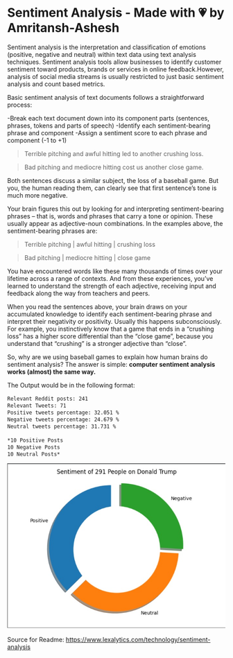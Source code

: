 # Sentiment Analysis - Made with 💗 by Amritansh-Ashesh

Sentiment analysis is the interpretation and classification of emotions (positive, negative and neutral) within text data using text analysis techniques. Sentiment analysis tools allow businesses to identify customer sentiment toward products, brands or services in online feedback.However, analysis of social media streams is usually restricted to just basic sentiment analysis and count based metrics.

Basic sentiment analysis of text documents follows a straightforward process:

-Break each text document down into its component parts (sentences, phrases, tokens and parts of speech)
-Identify each sentiment-bearing phrase and component
-Assign a sentiment score to each phrase and component (-1 to +1)

>Terrible pitching and awful hitting led to another crushing loss.

>Bad pitching and mediocre hitting cost us another close game.

Both sentences discuss a similar subject, the loss of a baseball game. But you, the human reading them, can clearly see that first sentence’s tone is much more negative.

Your brain figures this out by looking for and interpreting sentiment-bearing phrases – that is, words and phrases that carry a tone or opinion. These usually appear as adjective-noun combinations. In the examples above, the sentiment-bearing phrases are:

>Terrible pitching | awful hitting | crushing loss

>Bad pitching | mediocre hitting | close game

You have encountered words like these many thousands of times over your lifetime across a range of contexts. And from these experiences, you’ve learned to understand the strength of each adjective, receiving input and feedback along the way from teachers and peers.

When you read the sentences above, your brain draws on your accumulated knowledge to identify each sentiment-bearing phrase and interpret their negativity or positivity. Usually this happens subconsciously. For example, you instinctively know that a game that ends in a “crushing loss” has a higher score differential than the “close game”, because you understand that “crushing” is a stronger adjective than “close”.

So, why are we using baseball games to explain how human brains do sentiment analysis? The answer is simple: **computer sentiment analysis works (almost) the same way.**

The Output would be in the following format:
```
Relevant Reddit posts: 241
Relevant Tweets: 71
Positive tweets percentage: 32.051 %
Negative tweets percentage: 24.679 %
Neutral tweets percentage: 31.731 %

*10 Positive Posts
10 Negative Posts
10 Neutral Posts*
```

![Pie Chart](pie_chart.jpg)

Source for Readme: https://www.lexalytics.com/technology/sentiment-analysis
